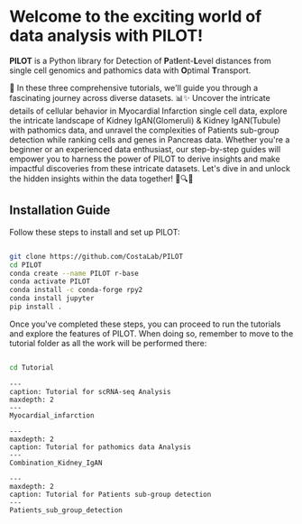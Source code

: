 
# Welcome to the exciting world of data analysis with PILOT!

**PILOT** is a Python library for Detection of **P**at**I**ent-**L**evel distances from single cell genomics and pathomics data with **O**ptimal **T**ransport.

🚀 In these three comprehensive tutorials, we'll guide you through a fascinating journey across diverse datasets. 📊✨ Uncover the intricate details of cellular behavior in Myocardial Infarction single cell data, explore the intricate landscape of Kidney IgAN(Glomeruli) & Kidney IgAN(Tubule) with pathomics data, and unravel the complexities of Patients sub-group detection while ranking cells and genes in Pancreas data. Whether you're a beginner or an experienced data enthusiast, our step-by-step guides will empower you to harness the power of PILOT to derive insights and make impactful discoveries from these intricate datasets. Let's dive in and unlock the hidden insights within the data together! 🧬🔍💡


## Installation Guide

Follow these steps to install and set up PILOT:

```bash

git clone https://github.com/CostaLab/PILOT
cd PILOT
conda create --name PILOT r-base
conda activate PILOT
conda install -c conda-forge rpy2
conda install jupyter
pip install .

```
Once you've completed these steps, you can proceed to run the tutorials and explore the features of PILOT. 
When doing so, remember to move to the tutorial folder as all the work will be performed there:
```bash

cd Tutorial

```


```{toctree}
---
caption: Tutorial for scRNA-seq Analysis
maxdepth: 2
---
Myocardial_infarction
```

```{toctree}
---
maxdepth: 2
caption: Tutorial for pathomics data Analysis
---
Combination_Kidney_IgAN
```

```{toctree}
---
maxdepth: 2
caption: Tutorial for Patients sub-group detection
---
Patients_sub_group_detection
```
